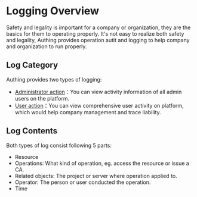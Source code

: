 # Logging Overview

<LastUpdated/>

Safety and legality is important for a company or organization, they are the basics for them to operating properly. It's not easy to realize both safety and legality, Authing provides operation autit and logging to help company and organization to run properly.

## Log Category

Authing provides two types of logging:

- [Administrator action](./administrator-action.md)：You can view activity information of all admin users on the platform.
- [User action](./user-action.md)：You can view comprehensive user activity on platform, which would help company management and trace liability.

## Log Contents

Both types of log consist following 5 parts:

- Resource
- Operations: What kind of operation, eg. access the resource or issue a CA.
- Related objects: The project or server where operation applied to.
- Operator: The person or user conducted the operation.
- Time
